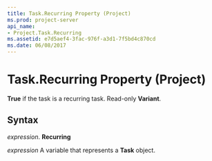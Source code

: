 ```yaml
---
title: Task.Recurring Property (Project)
ms.prod: project-server
api_name:
- Project.Task.Recurring
ms.assetid: e7d5aef4-3fac-976f-a3d1-7f5bd4c870cd
ms.date: 06/08/2017
---
```



# Task.Recurring Property (Project)

 **True** if the task is a recurring task. Read-only **Variant**.


## Syntax

 _expression_. **Recurring**

 _expression_ A variable that represents a **Task** object.


